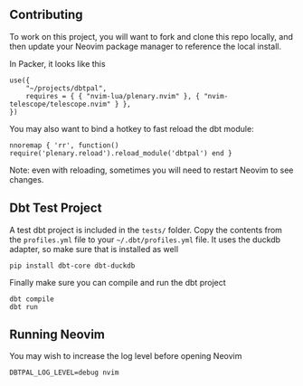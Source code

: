 ## Contributing

To work on this project, you will want to fork and clone this repo locally,
and then update your Neovim package manager to reference the local install.

In Packer, it looks like this
```
use({
    "~/projects/dbtpal",
    requires = { { "nvim-lua/plenary.nvim" }, { "nvim-telescope/telescope.nvim" } },
})
```

You may also want to bind a hotkey to fast reload the dbt module:

```
nnoremap { 'rr', function() require('plenary.reload').reload_module('dbtpal') end }
```

Note: even with reloading, sometimes you will need to restart Neovim to see
changes.

## Dbt Test Project

A test dbt project is included in the `tests/` folder. Copy the contents from
the `profiles.yml` file to your `~/.dbt/profiles.yml` file. It uses the duckdb
adapter, so make sure that is installed as well

```
pip install dbt-core dbt-duckdb
```

Finally make sure you can compile and run the dbt project

```
dbt compile
dbt run
```

## Running Neovim

You may wish to increase the log level before opening Neovim

```
DBTPAL_LOG_LEVEL=debug nvim
```

